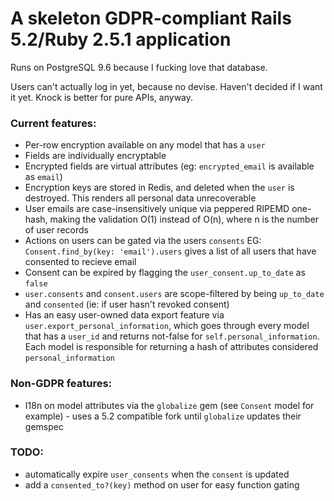 # A skeleton GDPR-compliant Rails 5.2/Ruby 2.5.1 application

Runs on PostgreSQL 9.6 because I fucking love that database.

Users can't actually log in yet, because no devise. Haven't decided if I want it yet. Knock is better for pure APIs, anyway.


### Current features:

* Per-row encryption available on any model that has a `user`
* Fields are individually encryptable
* Encrypted fields are virtual attributes (eg: `encrypted_email` is available as `email`)
* Encryption keys are stored in Redis, and deleted when the `user` is destroyed. This renders all personal data unrecoverable
* User emails are case-insensitively unique via peppered RIPEMD one-hash, making the validation O(1) instead of O(n), where n is the number of user records
* Actions on users can be gated via the users `consents` EG: `Consent.find_by(key: 'email').users` gives a list of all users that have consented to recieve email
* Consent can be expired by flagging the `user_consent.up_to_date` as `false`
* `user.consents` and `consent.users` are scope-filtered by being `up_to_date` and `consented` (ie: if user hasn't revoked consent)
* Has an easy user-owned data export feature via `user.export_personal_information`, which goes through every model that has a `user_id` and returns not-false for `self.personal_information`. Each model is responsible for returning a hash of attributes considered `personal_information`

### Non-GDPR features:

* I18n on model attributes via the `globalize` gem (see `Consent` model for example) - uses a 5.2 compatible fork until `globalize` updates their gemspec


### TODO:
* automatically expire `user_consents` when the `consent` is updated
* add a `consented_to?(key)` method on user for easy function gating